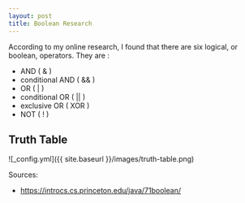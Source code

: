 ```yaml
---
layout: post
title: Boolean Research
---
```


According to my online research, 
I found that there are six logical, 
or boolean, operators. 
They are :
* AND ( & )
* conditional AND ( && )
* OR ( | )
* conditional OR ( || )
* exclusive OR ( XOR )
* NOT ( ! )

 ## Truth Table

![_config.yml]({{ site.baseurl }}/images/truth-table.png)

Sources: 
* https://introcs.cs.princeton.edu/java/71boolean/ 
